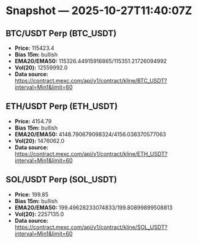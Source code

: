 # Snapshot — 2025-10-27T11:40:07Z

## BTC/USDT Perp (BTC_USDT)
- **Price:** 115423.4
- **Bias 15m:** bullish
- **EMA20/EMA50:** 115326.44915916865/115351.21726094992
- **Vol(20):** 12559992.0
- **Data source:** https://contract.mexc.com/api/v1/contract/kline/BTC_USDT?interval=Min1&limit=60

## ETH/USDT Perp (ETH_USDT)
- **Price:** 4154.79
- **Bias 15m:** bullish
- **EMA20/EMA50:** 4148.790679098324/4156.038370577063
- **Vol(20):** 1476062.0
- **Data source:** https://contract.mexc.com/api/v1/contract/kline/ETH_USDT?interval=Min1&limit=60

## SOL/USDT Perp (SOL_USDT)
- **Price:** 199.85
- **Bias 15m:** bullish
- **EMA20/EMA50:** 199.49628233074833/199.80899899508813
- **Vol(20):** 2257135.0
- **Data source:** https://contract.mexc.com/api/v1/contract/kline/SOL_USDT?interval=Min1&limit=60
